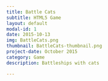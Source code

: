 ```yaml
---
title: Battle Cats
subtitle: HTML5 Game
layout: default
modal-id: 1
date: 2015-10-13
img: BattleCats.png
thumbnail: BattleCats-thumbnail.png
project-date: October 2015
category: Game
description: Battleships with cats

---
```

